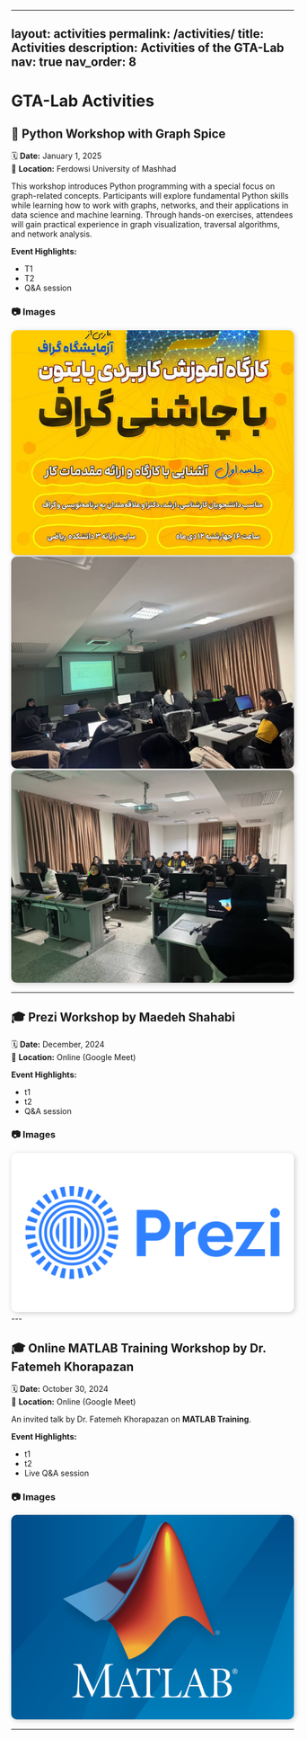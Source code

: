 
---
layout: activities
permalink: /activities/
title: Activities
description: Activities of the GTA-Lab
nav: true
nav_order: 8
---

<style>
  .swiper-slide img {
    width: 100%;        
    max-width: 600px;  
    max-height: 400px;  
    object-fit: cover;  
    border-radius: 10px; 
    box-shadow: 2px 2px 10px rgba(0, 0, 0, 0.2); 
  }
</style>


# GTA-Lab Activities

## 📅 Python Workshop with Graph Spice  
🗓 **Date:** January 1, 2025  
📍 **Location:** Ferdowsi University of Mashhad 

This workshop introduces Python programming with a special focus on graph-related concepts. Participants will explore fundamental Python skills while learning how to work with graphs, networks, and their applications in data science and machine learning. Through hands-on exercises, attendees will gain practical experience in graph visualization, traversal algorithms, and network analysis. 

**Event Highlights:**
- T1
- T2
- Q&A session   

### 📷 Images  
<div class="swiper mySwiper">
  <div class="swiper-wrapper">
    <div class="swiper-slide"><img src="/assets/img/PyG_workshop1.jfif" alt="G Seminar 1"></div>
    <div class="swiper-slide"><img src="/assets/img/PyG_workshop2.jfif" alt="G Seminar 2"></div>
    <div class="swiper-slide"><img src="/assets/img/PyG_workshop3.jfif" alt="G Seminar 3"></div>
  </div>
  <div class="swiper-button-next"></div>
  <div class="swiper-button-prev"></div>
  <div class="swiper-pagination"></div>
</div>

---


## 🎓 Prezi Workshop by Maedeh Shahabi 
🗓 **Date:** December, 2024  
📍 **Location:** Online (Google Meet)  

**Event Highlights:**
- t1
- t2
- Q&A session  

### 📷 Images  
<div class="swiper mySwiper">
  <div class="swiper-wrapper">
    <div class="swiper-slide"><img src="/assets/img/prezi.webp" alt="MSeminar 1"></div>
  </div>
  <div class="swiper-button-next"></div>
  <div class="swiper-button-prev"></div>
  <div class="swiper-pagination"></div>
</div>
---

## 🎓 Online MATLAB Training Workshop by Dr. Fatemeh Khorapazan 
🗓 **Date:** October 30, 2024  
📍 **Location:** Online (Google Meet)  

An invited talk by Dr. Fatemeh Khorapazan on **MATLAB Training**.

**Event Highlights:**
- t1
- t2
- Live Q&A session  

### 📷 Images  
<div class="swiper mySwiper">
  <div class="swiper-wrapper">
    <div class="swiper-slide"><img src="/assets/img/matlab.png" alt="MSeminar 1"></div>
  </div>
  <div class="swiper-button-next"></div>
  <div class="swiper-button-prev"></div>
  <div class="swiper-pagination"></div>
</div>

---
